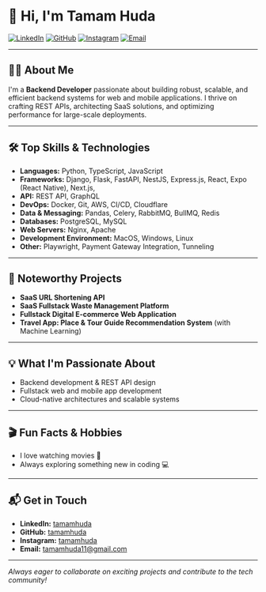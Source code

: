 # 👋 Hi, I'm Tamam Huda

[![LinkedIn](https://img.shields.io/badge/LinkedIn-tamamhuda-blue?logo=linkedin)](https://www.linkedin.com/in/tamamhuda/)
[![GitHub](https://img.shields.io/badge/GitHub-tamamhuda-black?logo=github)](https://www.github.com/tamamhuda/)
[![Instagram](https://img.shields.io/badge/Instagram-tamamhuda-E4405F?logo=instagram)](https://www.instagram.com/tamamhuda/)
[![Email](https://img.shields.io/badge/Email-tamamhuda11@gmail.com-red?logo=gmail)](mailto:tamamhuda11@gmail.com)

---

## 🧑‍💻 About Me

I'm a **Backend Developer** passionate about building robust, scalable, and efficient backend systems for web and mobile applications. I thrive on crafting REST APIs, architecting SaaS solutions, and optimizing performance for large-scale deployments.

---

## 🛠️ Top Skills & Technologies

- **Languages:** Python, TypeScript, JavaScript
- **Frameworks:** Django, Flask, FastAPI, NestJS, Express.js, React, Expo (React Native), Next.js,
- **API:** REST API, GraphQL
- **DevOps:** Docker, Git, AWS, CI/CD, Cloudflare
- **Data & Messaging:** Pandas, Celery, RabbitMQ, BullMQ, Redis
- **Databases:** PostgreSQL, MySQL
- **Web Servers:** Nginx, Apache
- **Development Environment:** MacOS, Windows, Linux
- **Other:** Playwright, Payment Gateway Integration, Tunneling

---

## 🚀 Noteworthy Projects

- **SaaS URL Shortening API**
- **SaaS Fullstack Waste Management Platform**
- **Fullstack Digital E-commerce Web Application**
- **Travel App: Place & Tour Guide Recommendation System** (with Machine Learning)

---

## 💡 What I'm Passionate About

- Backend development & REST API design
- Fullstack web and mobile app development
- Cloud-native architectures and scalable systems

---

## 🎬 Fun Facts & Hobbies

- I love watching movies 🍿
- Always exploring something new in coding 💻

---

## 📬 Get in Touch

- **LinkedIn:** [tamamhuda](https://www.linkedin.com/in/tamamhuda/)
- **GitHub:** [tamamhuda](https://www.github.com/tamamhuda/)
- **Instagram:** [tamamhuda](https://www.instagram.com/tamamhuda/)
- **Email:** tamamhuda11@gmail.com

---

_Always eager to collaborate on exciting projects and contribute to the tech community!_
